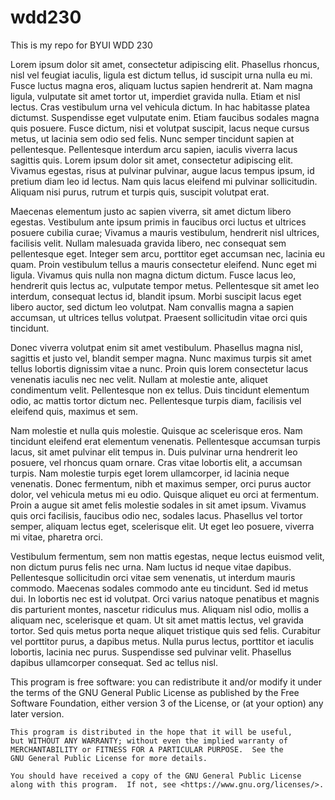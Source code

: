 # wdd230

This is my repo for BYUI WDD 230

Lorem ipsum dolor sit amet, consectetur adipiscing elit. Phasellus rhoncus, nisl vel feugiat iaculis, ligula est dictum tellus, id suscipit urna nulla eu mi. Fusce luctus magna eros, aliquam luctus sapien hendrerit at. Nam magna ligula, vulputate sit amet tortor ut, imperdiet gravida nulla. Etiam et nisl lectus. Cras vestibulum urna vel vehicula dictum. In hac habitasse platea dictumst. Suspendisse eget vulputate enim. Etiam faucibus sodales magna quis posuere. Fusce dictum, nisi et volutpat suscipit, lacus neque cursus metus, ut lacinia sem odio sed felis. Nunc semper tincidunt sapien at pellentesque. Pellentesque interdum arcu sapien, iaculis viverra lacus sagittis quis. Lorem ipsum dolor sit amet, consectetur adipiscing elit. Vivamus egestas, risus at pulvinar pulvinar, augue lacus tempus ipsum, id pretium diam leo id lectus. Nam quis lacus eleifend mi pulvinar sollicitudin. Aliquam nisi purus, rutrum et turpis quis, suscipit volutpat erat.

Maecenas elementum justo ac sapien viverra, sit amet dictum libero egestas. Vestibulum ante ipsum primis in faucibus orci luctus et ultrices posuere cubilia curae; Vivamus a mauris vestibulum, hendrerit nisl ultrices, facilisis velit. Nullam malesuada gravida libero, nec consequat sem pellentesque eget. Integer sem arcu, porttitor eget accumsan nec, lacinia eu quam. Proin vestibulum tellus a mauris consectetur eleifend. Nunc eget mi ligula. Vivamus quis nulla non magna dictum dictum. Fusce lacus leo, hendrerit quis lectus ac, vulputate tempor metus. Pellentesque sit amet leo interdum, consequat lectus id, blandit ipsum. Morbi suscipit lacus eget libero auctor, sed dictum leo volutpat. Nam convallis magna a sapien accumsan, ut ultrices tellus volutpat. Praesent sollicitudin vitae orci quis tincidunt.

Donec viverra volutpat enim sit amet vestibulum. Phasellus magna nisl, sagittis et justo vel, blandit semper magna. Nunc maximus turpis sit amet tellus lobortis dignissim vitae a nunc. Proin quis lorem consectetur lacus venenatis iaculis nec nec velit. Nullam at molestie ante, aliquet condimentum velit. Pellentesque non ex tellus. Duis tincidunt elementum odio, ac mattis tortor dictum nec. Pellentesque turpis diam, facilisis vel eleifend quis, maximus et sem.

Nam molestie et nulla quis molestie. Quisque ac scelerisque eros. Nam tincidunt eleifend erat elementum venenatis. Pellentesque accumsan turpis lacus, sit amet pulvinar elit tempus in. Duis pulvinar urna hendrerit leo posuere, vel rhoncus quam ornare. Cras vitae lobortis elit, a accumsan turpis. Nam molestie turpis eget lorem ullamcorper, id lacinia neque venenatis. Donec fermentum, nibh et maximus semper, orci purus auctor dolor, vel vehicula metus mi eu odio. Quisque aliquet eu orci at fermentum. Proin a augue sit amet felis molestie sodales in sit amet ipsum. Vivamus quis orci facilisis, faucibus odio nec, sodales lacus. Phasellus vel tortor semper, aliquam lectus eget, scelerisque elit. Ut eget leo posuere, viverra mi vitae, pharetra orci.

Vestibulum fermentum, sem non mattis egestas, neque lectus euismod velit, non dictum purus felis nec urna. Nam luctus id neque vitae dapibus. Pellentesque sollicitudin orci vitae sem venenatis, ut interdum mauris commodo. Maecenas sodales commodo ante eu tincidunt. Sed id metus dui. In lobortis nec est id volutpat. Orci varius natoque penatibus et magnis dis parturient montes, nascetur ridiculus mus. Aliquam nisl odio, mollis a aliquam nec, scelerisque et quam. Ut sit amet mattis lectus, vel gravida tortor. Sed quis metus porta neque aliquet tristique quis sed felis. Curabitur vel porttitor purus, a dapibus metus. Nulla purus lectus, porttitor et iaculis lobortis, lacinia nec purus. Suspendisse sed pulvinar velit. Phasellus dapibus ullamcorper consequat. Sed ac tellus nisl.


   This program is free software: you can redistribute it and/or modify
    it under the terms of the GNU General Public License as published by
    the Free Software Foundation, either version 3 of the License, or
    (at your option) any later version.

    This program is distributed in the hope that it will be useful,
    but WITHOUT ANY WARRANTY; without even the implied warranty of
    MERCHANTABILITY or FITNESS FOR A PARTICULAR PURPOSE.  See the
    GNU General Public License for more details.

    You should have received a copy of the GNU General Public License
    along with this program.  If not, see <https://www.gnu.org/licenses/>.
